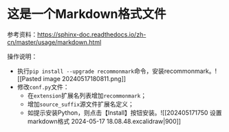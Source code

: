 # 这是一个Markdown格式文件

参考资料：https://sphinx-doc.readthedocs.io/zh-cn/master/usage/markdown.html

操作说明：
- 执行`pip install --upgrade recommonmark`命令，安装recommonmark。![[Pasted image 20240517180811.png]]
- 修改`conf.py`文件：
	- 在`extension`扩展名列表增加`recommonmark`；
	- 增加`source_suffix`源文件扩展名定义；
	- 如提示安装Python，则点击【Install】按钮安装。![[202405171750 设置markdown格式 2024-05-17 18.08.48.excalidraw|900]]

